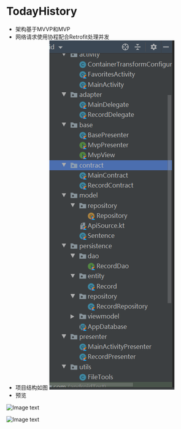 # TodayHistory

- 架构基于MVVP和MVP
- 网络请求使用协程配合Retrofit处理并发
- 项目结构如图
![Image text](https://github.com/yangSpica27/TodayHistory/blob/master/image/2.png)
- 预览

![Image text](https://raw.githubusercontent.com/yangSpica27/TodayHistory/master/image/3.gif)

![Image text](https://raw.githubusercontent.com/yangSpica27/TodayHistory/master/image/2.gif)
